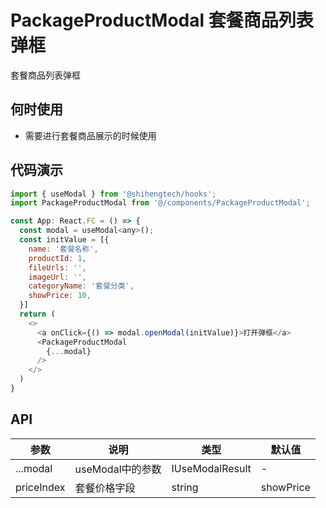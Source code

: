 # PackageProductModal 套餐商品列表弹框

套餐商品列表弹框

## 何时使用
- 需要进行套餐商品展示的时候使用

## 代码演示

```js
import { useModal } from '@shihengtech/hooks';
import PackageProductModal from '@/components/PackageProductModal';

const App: React.FC = () => {
  const modal = useModal<any>();
  const initValue = [{
    name: '套餐名称',
    productId: 1,
    fileUrls: '',
    imageUrl: '',
    categoryName: '套餐分类',
    showPrice: 10,
  }]
  return (
    <>
      <a onClick={() => modal.openModal(initValue)}>打开弹框</a>
      <PackageProductModal
        {...modal}
      />
    </>
  )
}
```

## API

| 参数 | 说明 | 类型 | 默认值 |
| --- | --- | --- | --- |
| ...modal | useModal中的参数 | IUseModalResult | - |
| priceIndex | 套餐价格字段 | string | showPrice |
